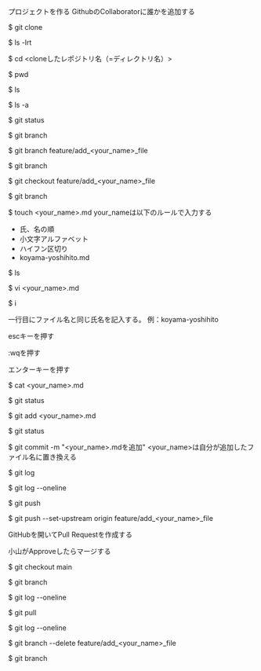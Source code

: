 プロジェクトを作る
GithubのCollaboratorに誰かを追加する

$ git clone <url>

$ ls -lrt

$ cd <cloneしたレポジトリ名（=ディレクトリ名）>

$ pwd

$ ls

$ ls -a

$ git status

$ git branch

$ git branch feature/add_<your_name>_file

$ git branch

$ git checkout feature/add_<your_name>_file

$ git branch

$ touch <your_name>.md
your_nameは以下のルールで入力する
- 氏、名の順
- 小文字アルファベット
- ハイフン区切り
- koyama-yoshihito.md

$ ls

$ vi <your_name>.md

$ i

一行目にファイル名と同じ氏名を記入する。
例：koyama-yoshihito

escキーを押す

:wqを押す

エンターキーを押す

$ cat <your_name>.md

$ git status

$ git add <your_name>.md

$ git status

$ git commit -m "<your_name>.mdを追加"
<your_name>は自分が追加したファイル名に置き換える

$ git log

$ git log --oneline

$ git push

$ git push --set-upstream origin feature/add_<your_name>_file

GitHubを開いてPull Requestを作成する

小山がApproveしたらマージする

$ git checkout main

$ git branch

$ git log --oneline

$ git pull

$ git log --oneline

$ git branch --delete feature/add_<your_name>_file

$ git branch
